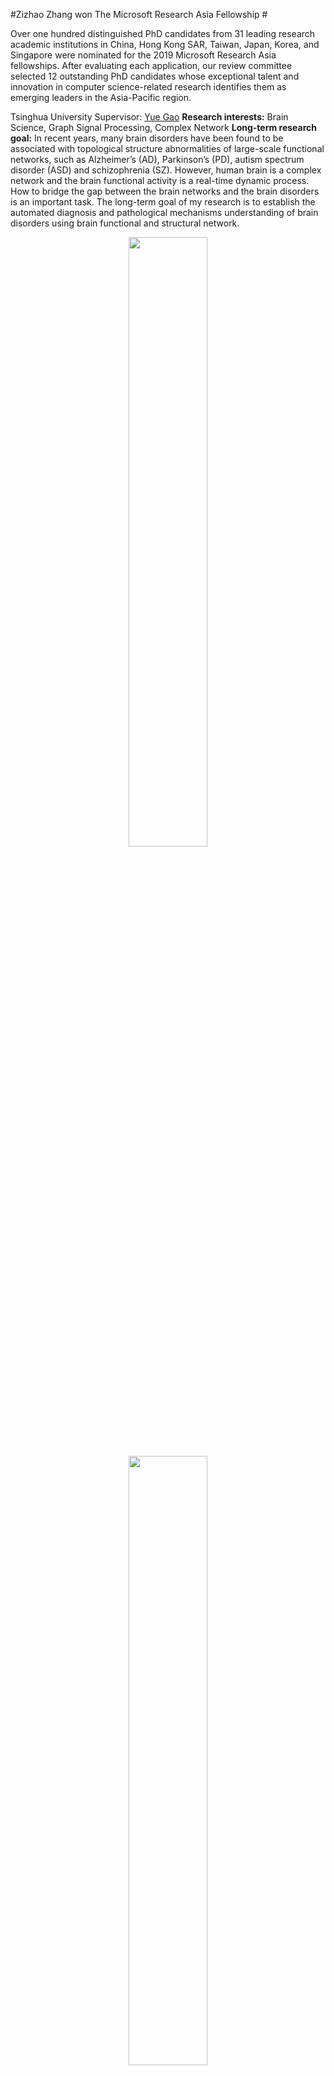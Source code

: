 #Zizhao Zhang won The Microsoft Research Asia Fellowship  #

Over one hundred distinguished PhD candidates from 31 leading research academic institutions in China, Hong Kong SAR, Taiwan, Japan, Korea, and Singapore were nominated for the 2019 Microsoft Research Asia fellowships. After evaluating each application, our review committee selected 12 outstanding PhD candidates whose exceptional talent and innovation in computer science-related research identifies them as emerging leaders in the Asia-Pacific region. 

Tsinghua University Supervisor: [Yue Gao](http://gaoyue.org/cn_tsinghua/people/gaoyue_index.html) **Research interests:** Brain Science, Graph Signal Processing, Complex Network **Long-term research goal:** In recent years, many brain disorders have been found to be associated with topological structure abnormalities of large-scale functional networks, such as Alzheimer’s (AD), Parkinson’s (PD), autism spectrum disorder (ASD) and schizophrenia (SZ). However, human brain is a complex network and the brain functional activity is a real-time dynamic process. How to bridge the gap between the brain networks and the brain disorders is an important task. The long-term goal of my research is to establish the automated diagnosis and pathological mechanisms understanding of brain disorders using brain functional and structural network. 

<div align=center><img src=http://gaoyue.org/news_img/2019_1102_zizhao.jpg width="50%" weight=auto>

<div align=center><img src=http://gaoyue.org/news_img/2019_1102_zizhao_2.jpg width="50%" weight=auto>